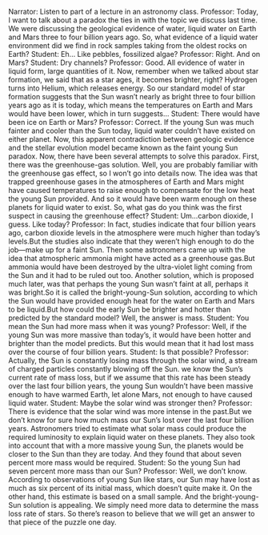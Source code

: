 Narrator: Listen to part of a lecture in an astronomy class.
Professor: Today, I want to talk about a paradox the ties in with the topic we discuss last time. We were discussing the geological evidence of water, liquid water on Earth and Mars three to four billion years ago. So, what evidence of a liquid water environment did we find in rock samples taking from the oldest rocks on Earth?
Student: Eh… Like pebbles, fossilized algae?
Professor: Right. And on Mars?
Student: Dry channels?
Professor: Good. All evidence of water in liquid form, large quantities of it. Now, remember when we talked about star formation, we said that as a star ages, it becomes brighter, right? Hydrogen turns into Helium, which releases energy. So our standard model of star formation suggests that the Sun wasn’t nearly as bright three to four billion years ago as it is today, which means the temperatures on Earth and Mars would have been lower, which in turn suggests…
Student: There would have been ice on Earth or Mars?
Professor: Correct. If the young Sun was much fainter and cooler than the Sun today, liquid water couldn’t have existed on either planet. Now, this apparent contradiction between geologic evidence and the stellar evolution model became known as the faint young Sun paradox. Now, there have been several attempts to solve this paradox. First, there was the greenhouse-gas solution. Well, you are probably familiar with the greenhouse gas effect, so I won’t go into details now. The idea was that trapped greenhouse gases in the atmospheres of Earth and Mars might have caused temperatures to raise enough to compensate for the low heat the young Sun provided. And so it would have been warm enough on these planets for liquid water to exist. So, what gas do you think was the first suspect in causing the greenhouse effect?
Student: Um…carbon dioxide, I guess. Like today?
Professor: In fact, studies indicate that four billion years ago, carbon dioxide levels in the atmosphere were much higher than today’s levels.But the studies also indicate that they weren’t high enough to do the job—make up for a faint Sun. Then some astronomers came up with the idea that atmospheric ammonia might have acted as a greenhouse gas.But ammonia would have been destroyed by the ultra-violet light coming from the Sun and it had to be ruled out too. Another solution, which is proposed much later, was that perhaps the young Sun wasn’t faint at all, perhaps it was bright.So it is called the bright-young-Sun solution, according to which the Sun would have provided enough heat for the water on Earth and Mars to be liquid.But how could the early Sun be brighter and hotter than predicted by the standard model? Well, the answer is mass.
Student: You mean the Sun had more mass when it was young?
Professor: Well, if the young Sun was more massive than today’s, it would have been hotter and brighter than the model predicts. But this would mean that it had lost mass over the course of four billion years.
Student: Is that possible?
Professor: Actually, the Sun is constantly losing mass through the solar wind, a stream of charged particles constantly blowing off the Sun. we know the Sun’s current rate of mass loss, but if we assume that this rate has been steady over the last four billion years, the young Sun wouldn’t have been massive enough to have warmed Earth, let alone Mars, not enough to have caused liquid water.
Student: Maybe the solar wind was stronger then?
Professor: There is evidence that the solar wind was more intense in the past.But we don’t know for sure how much mass our Sun’s lost over the last four billion years. Astronomers tried to estimate what solar mass could produce the required luminosity to explain liquid water on these planets. They also took into account that with a more massive young Sun, the planets would be closer to the Sun than they are today. And they found that about seven percent more mass would be required.
Student: So the young Sun had seven percent more mass than our Sun?
Professor: Well, we don’t know. According to observations of young Sun like stars, our Sun may have lost as much as six percent of its initial mass, which doesn’t quite make it. On the other hand, this estimate is based on a small sample. And the bright-young-Sun solution is appealing. We simply need more data to determine the mass loss rate of stars. So there’s reason to believe that we will get an answer to that piece of the puzzle one day.